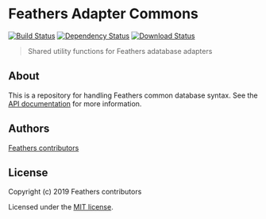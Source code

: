 # Feathers Adapter Commons

[![Build Status](https://travis-ci.org/feathersjs/feathers.svg?branch=master)](https://travis-ci.org/feathersjs/feathers)
[![Dependency Status](https://img.shields.io/david/feathersjs/feathers.svg?style=flat-square&path=packages/adapter-commons)](https://david-dm.org/feathersjs/feathers?path=packages/adapter-commons)
[![Download Status](https://img.shields.io/npm/dm/@feathersjs/adapter-commons.svg?style=flat-square)](https://www.npmjs.com/package/@feathersjs/adapter-commons)

> Shared utility functions for Feathers adatabase adapters

## About

This is a repository for handling Feathers common database syntax. See the [API documentation](https://docs.feathersjs.com/api/databases/common.html) for more information.


## Authors

[Feathers contributors](https://github.com/feathersjs/adapter-commons/graphs/contributors)

## License

Copyright (c) 2019 Feathers contributors

Licensed under the [MIT license](LICENSE).
